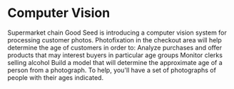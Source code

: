 # Computer Vision
Supermarket chain Good Seed is introducing a computer vision system for processing customer photos. Photofixation in the checkout area will help determine the age of customers in order to: Analyze purchases and offer products that may interest buyers in particular age groups Monitor clerks selling alcohol Build a model that will determine the approximate age of a person from a photograph. To help, you'll have a set of photographs of people with their ages indicated.
